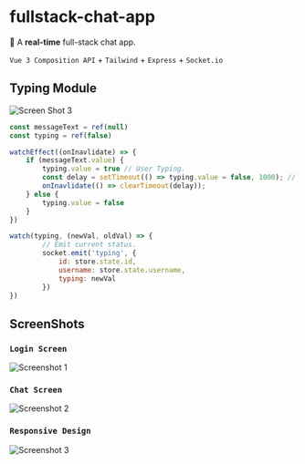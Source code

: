 # fullstack-chat-app

🥳 A **real-time** full-stack chat app.

`Vue 3 Composition API` + `Tailwind` + `Express` + `Socket.io`

## Typing Module

![Screen Shot 3](https://gcdnb.pbrd.co/images/V9FVaoWIh6E3.png?o=1)

```js
const messageText = ref(null)
const typing = ref(false)

watchEffect((onInavlidate) => {
    if (messageText.value) {
        typing.value = true // User Typing.
        const delay = setTimeout(() => typing.value = false, 1000); // User not typing.
        onInavlidate(() => clearTimeout(delay));
    } else {
        typing.value = false
    }
})

watch(typing, (newVal, oldVal) => {
        // Emit current status.
        socket.emit('typing', {
            id: store.state.id,
            username: store.state.username,
            typing: newVal
        })
})

```

## ScreenShots

### `Login Screen`

![Screenshot 1](https://gcdnb.pbrd.co/images/bMdxR30uaN8Q.png?o=1)

### `Chat Screen`

![Screenshot 2](https://gcdnb.pbrd.co/images/RQLLDmtIk169.png?o=1)

### `Responsive Design`

![Screenshot 3](https://gcdnb.pbrd.co/images/kQKCl7H6aREo.png?o=1)

